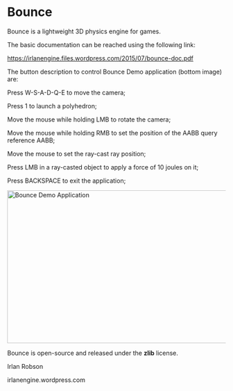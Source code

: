 # Bounce

Bounce is a lightweight 3D physics engine for games. 

The basic documentation can be reached using the following link:

https://irlanengine.files.wordpress.com/2015/07/bounce-doc.pdf

The button description to control Bounce Demo application (bottom image) are:

Press W-S-A-D-Q-E to move the camera;

Press 1 to launch a polyhedron;

Move the mouse while holding LMB to rotate the camera;

Move the mouse while holding RMB to set the position of the AABB query reference AABB;

Move the mouse to set the ray-cast ray position;

Press LMB in a ray-casted object to apply a force of 10 joules on it;

Press BACKSPACE to exit the application;

<img src="https://irlanengine.files.wordpress.com/2015/07/bounc3.png" alt="Bounce Demo Application" width=512 height=352 align="middle">

Bounce is open-source and released under the <b>zlib</b> license. 

Irlan Robson

irlanengine.wordpress.com
